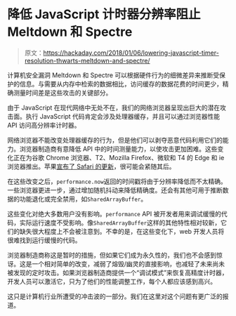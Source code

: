 # 降低 JavaScript 计时器分辨率阻止 Meltdown 和 Spectre

> 原文：<https://hackaday.com/2018/01/06/lowering-javascript-timer-resolution-thwarts-meltdown-and-spectre/>

计算机安全漏洞 Meltdown 和 Spectre 可以根据硬件行为的细微差异来推断受保护的信息。与需要从内存中检索的数据相比，访问缓存的数据花费的时间更少，精确测量时间差是这些攻击的关键部分。

由于 JavaScript 在现代网络中无处不在，我们的网络浏览器呈现出巨大的潜在攻击面。执行 JavaScript 代码肯定会涉及处理器缓存，并且可以通过浏览器性能 API 访问高分辨率计时器。

网络浏览器不能改变处理器缓存的行为，但是他们可以剥夺恶意代码利用它们的能力。浏览器制造商有意降低 API 中的时间测量能力，以使攻击更加困难。这些变化正在为谷歌 Chrome 浏览器、T2、Mozilla Firefox、微软和 T4 的 Edge 和 ie 浏览器推出。苹果[宣布了 Safari 的更新](https://support.apple.com/en-us/HT208394)，很可能会紧随其后。

在这些改变之后，`performance.now`返回的时间戳将由于分辨率降低而不太精确。一些浏览器更进一步，通过增加随机抖动来降低精确度。还会有其他可用于推断数据的功能退化或完全禁用，如`SharedArrayBuffer`。

这些变化对绝大多数用户没有影响。`performance` API 被开发者用来调试缓慢的代码，实际运行速度不受影响。像`SharedArrayBuffer`这样的其他特性相对较新，它们的缺失很大程度上不会被注意到。不幸的是，在这些变化下，web 开发人员将很难找到运行缓慢的代码。

浏览器制造商称这是暂时的措施，但如果它们成为永久性的，我们也不会感到惊讶。这是一个相对简单的改变，减弱了熔毁/幽灵的直接影响，也减轻了未来尚未被发现的定时攻击。如果浏览器制造商提供一个“调试模式”来恢复高精度计时器，开发人员可以激活它，只为了他们的性能调整工作，每个人都应该感到高兴。

这只是计算机行业所遭受的冲击波的一部分。我们在这里对这个问题有更广泛的报道。
